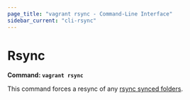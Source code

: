 ```yaml
---
page_title: "vagrant rsync - Command-Line Interface"
sidebar_current: "cli-rsync"
---
```


# Rsync

**Command: `vagrant rsync`**

This command forces a resync of any
[rsync synced folders](/v2/synced-folders/rsync.html).
